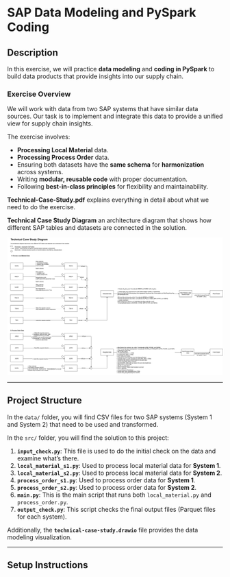 # SAP Data Modeling and PySpark Coding

## Description

In this exercise, we will practice **data modeling** and **coding in PySpark** to build data products that provide insights into our supply chain.


### Exercise Overview
We will work with data from two SAP systems that have similar data sources. Our task is to implement and integrate this data to provide a unified view for supply chain insights.

The exercise involves:

- **Processing Local Material** data.
- **Processing Process Order** data.
- Ensuring both datasets have the **same schema** for **harmonization** across systems.
- Writing **modular, reusable code** with proper documentation.
- Following **best-in-class principles** for flexibility and maintainability.

**Technical-Case-Study.pdf** explains everything in detail about what we need to do the exercise.

**Technical Case Study Diagram** an architecture diagram that shows how different SAP tables and datasets are connected in the solution.

![Technical Case Study](/technical-case-study.drawio.png)

---

## Project Structure

In the `data/` folder, you will find CSV files for two SAP systems (System 1 and System 2) that need to be used and transformed.

In the `src/` folder, you will find the solution to this project:

1. **`input_check.py`**: This file is used to do the initial check on the data and examine what’s there.
2. **`local_material_s1.py`**: Used to process local material data for **System 1**.
3. **`local_material_s2.py`**: Used to process local material data for **System 2**.
4. **`process_order_s1.py`**: Used to process order data for **System 1**.
5. **`process_order_s2.py`**: Used to process order data for **System 2**.
6. **`main.py`**: This is the main script that runs both `local_material.py` and `process_order.py`.
7. **`output_check.py`**: This script checks the final output files (Parquet files for each system).

Additionally, the **`technical-case-study.drawio`** file provides the data modeling visualization.

---
## Setup Instructions